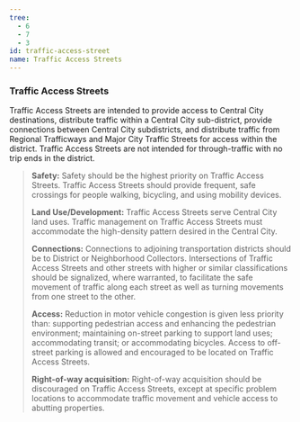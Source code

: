 ```yaml
---
tree:
  - 6
  - 7
  - 3
id: traffic-access-street
name: Traffic Access Streets
---
```

### Traffic Access Streets

Traffic Access Streets are intended to provide access to Central City destinations, distribute traffic within a Central City sub-district, provide connections between Central City subdistricts, and distribute traffic from Regional Trafficways and Major City Traffic Streets for access within the district. Traffic Access Streets are not intended for through-traffic with no trip ends in the district.

> **Safety:** Safety should be the highest priority on Traffic Access Streets. Traffic Access Streets should provide frequent, safe crossings for people walking, bicycling, and using mobility devices.
>
> **Land Use/Development:** Traffic Access Streets serve Central City land uses. Traffic management on Traffic Access Streets must accommodate the high-density pattern desired in the Central City.
>
> **Connections:** Connections to adjoining transportation districts should be to District or Neighborhood Collectors. Intersections of Traffic Access Streets and other streets with higher or similar classifications should be signalized, where warranted, to facilitate the safe movement of traffic along each street as well as turning movements from one street to the other.
>
> **Access:** Reduction in motor vehicle congestion is given less priority than: supporting pedestrian access and enhancing the pedestrian environment; maintaining on-street parking to support land uses; accommodating transit; or accommodating bicycles. Access to off-street parking is allowed and encouraged to be located on Traffic Access Streets.
>
> **Right-of-way acquisition:** Right-of-way acquisition should be discouraged on Traffic Access Streets, except at specific problem locations to accommodate traffic movement and vehicle access to abutting properties.
